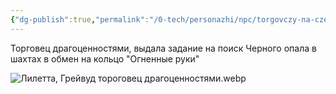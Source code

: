 ```yaml
---
{"dg-publish":true,"permalink":"/0-tech/personazhi/npc/torgovczy-na-czentralnoj-ploshhadi/liletta/"}
---
```



Торговец драгоценностями, выдала задание на поиск Черного опала в шахтах в обмен на кольцо "Огненные руки"

![Лилетта, Грейвуд тороговец драгоценностями.webp](/img/user/0.%20tech/%D0%98%D0%B7%D0%BE%D0%B1%D1%80%D0%B0%D0%B6%D0%B5%D0%BD%D0%B8%D1%8F/%D0%9B%D0%B8%D0%BB%D0%B5%D1%82%D1%82%D0%B0,%20%D0%93%D1%80%D0%B5%D0%B9%D0%B2%D1%83%D0%B4%20%D1%82%D0%BE%D1%80%D0%BE%D0%B3%D0%BE%D0%B2%D0%B5%D1%86%20%D0%B4%D1%80%D0%B0%D0%B3%D0%BE%D1%86%D0%B5%D0%BD%D0%BD%D0%BE%D1%81%D1%82%D1%8F%D0%BC%D0%B8.webp)